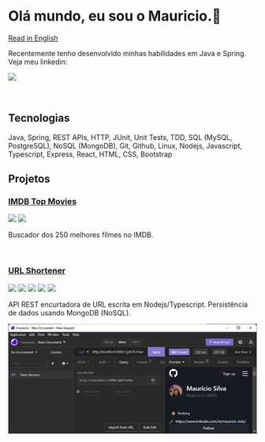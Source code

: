 # Olá mundo, eu sou o Mauricio.👋

[Read in English](./README.md)

<p>Recentemente tenho desenvolvido minhas habilidades em Java e Spring. Veja meu linkedin:</p>

[<img src="https://img.shields.io/badge/-LinkedIn-%230077B5?style=for-the-badge&logo=linkedin&logoColor=white">](https://www.linkedin.com/in/mauricio-mds)

<br/>

## Tecnologias

Java, Spring, REST APIs, HTTP, JUnit, Unit Tests, TDD, SQL (MySQL, PostgreSQL), NoSQL (MongoDB), Git, Github, Linux, Nodejs, Javascript, Typescript, Express, React, HTML, CSS, Bootstrap


## Projetos

<a href="https://github.com/Mauricio-MdS/imdb-top-movies"> <h3> IMDB Top Movies</h3></a>

<div>
  <img src="https://cdn.jsdelivr.net/gh/devicons/devicon/icons/java/java-original-wordmark.svg" width=30px/>
  <img src="https://cdn.jsdelivr.net/gh/devicons/devicon/icons/spring/spring-original-wordmark.svg" width=30px/>  
</div>

Buscador dos 250 melhores filmes no IMDB.

<br>

<a href="https://github.com/Mauricio-MdS/url-shortener-api"> <h3> URL Shortener</h3></a>

<div>
  <img src="https://cdn.jsdelivr.net/gh/devicons/devicon/icons/nodejs/nodejs-plain-wordmark.svg" width=30px/>
  <img src="https://cdn.jsdelivr.net/gh/devicons/devicon/icons/express/express-original-wordmark.svg" width=30px/>             
  <img src="https://cdn.jsdelivr.net/gh/devicons/devicon/icons/mongodb/mongodb-original-wordmark.svg" width=30px/>             
  <img src="https://cdn.jsdelivr.net/gh/devicons/devicon/icons/typescript/typescript-plain.svg" width=30px/>
  <img src="https://cdn.jsdelivr.net/gh/devicons/devicon/icons/javascript/javascript-plain.svg" width=30px/>
</div>

API REST encurtadora de URL escrita em Nodejs/Typescript. Persistência de dados usando MongoDB (NoSQL).

<a href="https://github.com/Mauricio-MdS/url-shortener-api"><img src="./assets/images/encurtador.jpg" alt=""></a>
